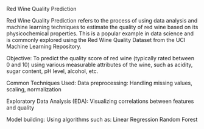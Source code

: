Red Wine Quality Prediction

Red Wine Quality Prediction refers to the process of using data analysis and machine learning techniques to estimate the quality of red wine based on its physicochemical properties. This is a popular example in data science and is commonly explored using the Red Wine Quality Dataset from the UCI Machine Learning Repository.

Objective:
To predict the quality score of red wine (typically rated between 0 and 10) using various measurable attributes of the wine, such as acidity, sugar content, pH level, alcohol, etc.

Common Techniques Used:
Data preprocessing: Handling missing values, scaling, normalization

Exploratory Data Analysis (EDA):
Visualizing correlations between features and quality

Model building: Using algorithms such as:
Linear Regression
Random Forest
